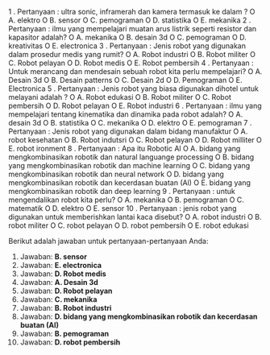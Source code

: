 1 . Pertanyaan : ultra sonic, inframerah dan kamera termasuk ke dalam ?
O
A. elektro
O B. sensor
O C. pemograman
O D. statistika
O E. mekanika
2 . Pertanyaan : ilmu yang mempelajari muatan arus listrik seperti resistor dan kapasitor adalah?
O A. mekanika
O
B. desain 3d
O C. pemograman
O D. kreativitas
O E. electronica
3 . Pertanyaan : Jenis robot yang digunakan dalam prosedur medis yang rumit?
O A. Robot industri
O B. Robot militer
O C. Robot pelayan
O D. Robot medis
O E. Robot pembersih
4 . Pertanyaan : Untuk merancang dan mendesain sebuah robot kita perlu mempelajari?
O A. Desain 3d
O B. Desain patterns
O C. Desain 2d
O
D. Pemograman
O E. Electronica
5 . Pertanyaan : Jenis robot yang biasa digunakan dihotel untuk melayani adalah ?
O A. Robot edukasi
O B. Robot militer
O C. Robot pembersih
O D. Robot pelayan
O E. Robot industri
6 . Pertanyaan : ilmu yang mempelajari tentang kinematika dan dinamika pada robot adalah?
O
A. desain 3d
O
B. statistika
O
C. mekanika
O
D. elektro
O
E. pemograman
7 . Pertanyaan : Jenis robot yang digunakan dalam bidang manufaktur
O A. robot kesehatan
O B. Robot indutsri
O C. Robot pelayan
O
D. Robot milliter
O E. robot ironment
8 . Pertanyaan : Apa itu Robotic Al
O A. bidang yang mengkombinasikan robotik dan natural languange processing
O B. bidang yang mengkombinasikan robotik dan machine learning
O C. bidang yang mengkombinasikan robotik dan neural network
O D. bidang yang mengkombinasikan robotik dan kecerdasan buatan (Al)
O E. bidang yang mengkombinasikan robotik dan deep learning
9 . Pertanyaan : untuk mengendalikan robot kita perlu?
O A. mekanika
O B. pemograman
O C. matematik
O
D. elektro
O E. sensor
10 . Pertanyaan : jenis robot yang digunakan untuk memberishkan lantai kaca disebut?
O A. robot industri
O B. robot militer
O C. robot pelayan
O D. robot pembersih
O E. robot edukasi

Berikut adalah jawaban untuk pertanyaan-pertanyaan Anda:

1. Jawaban: **B. sensor**
2. Jawaban: **E. electronica**
3. Jawaban: **D. Robot medis**
4. Jawaban: **A. Desain 3d**
5. Jawaban: **D. Robot pelayan**
6. Jawaban: **C. mekanika**
7. Jawaban: **B. Robot industri**
8. Jawaban: **D. bidang yang mengkombinasikan robotik dan kecerdasan buatan (AI)**
9. Jawaban: **B. pemograman**
10. Jawaban: **D. robot pembersih**